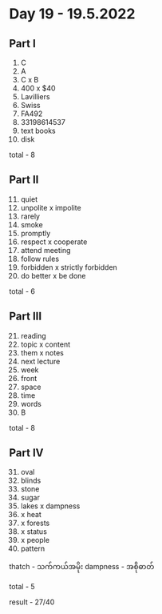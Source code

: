 # Day 19 - 19.5.2022

## Part I

1. C
2. A
3. C x B
4. 400 x $40
5. Lavilliers
6. Swiss
7. FA492
8. 33198614537
9. text books
10. disk

total - 8

## Part II

11. quiet
12. unpolite x impolite
13. rarely
14. smoke
15. promptly
16. respect x cooperate
17. attend meeting
18. follow rules
19. forbidden x strictly forbidden
20. do better x be done

total - 6

## Part III

21. reading
22. topic x content
23. them x notes
24. next lecture
25. week
26. front
27. space
28. time
29. words
30. B

total - 8

## Part IV

31. oval
32. blinds
33. stone
34. sugar
35. lakes x dampness
36. x heat
37. x forests
38. x status
39. x people
40. pattern

thatch - သက်ကယ်အမိုး
dampness - အစိုဓာတ်

total - 5

result - 27/40
